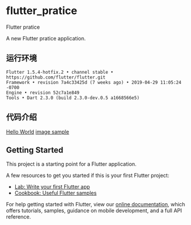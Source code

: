 # flutter_pratice
Flutter pratice

A new Flutter pratice application.

## 运行环境

```
Flutter 1.5.4-hotfix.2 • channel stable • https://github.com/flutter/flutter.git
Framework • revision 7a4c33425d (7 weeks ago) • 2019-04-29 11:05:24 -0700
Engine • revision 52c7a1e849
Tools • Dart 2.3.0 (build 2.3.0-dev.0.5 a1668566e5)
```

## 代码介绍

[Hello World](https://github.com/jingle1267/flutter_pratice/blob/master/lib/pages/hello.dart)
[image sample](https://github.com/jingle1267/flutter_pratice/blob/master/lib/pages/image.dart)


## Getting Started

This project is a starting point for a Flutter application.

A few resources to get you started if this is your first Flutter project:

- [Lab: Write your first Flutter app](https://flutter.dev/docs/get-started/codelab)
- [Cookbook: Useful Flutter samples](https://flutter.dev/docs/cookbook)

For help getting started with Flutter, view our 
[online documentation](https://flutter.dev/docs), which offers tutorials, 
samples, guidance on mobile development, and a full API reference.
